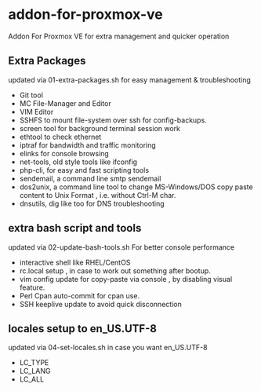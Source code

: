 # addon-for-proxmox-ve
Addon For Proxmox VE for extra management and quicker operation

## Extra Packages 
updated via 01-extra-packages.sh for easy management & troubleshooting
 - Git tool
 - MC File-Manager and Editor
 - VIM Editor
 - SSHFS to mount file-system over ssh for config-backups.
 - screen tool for background terminal session work
 - ethtool to check ethernet
 - iptraf for bandwidth and traffic monitoring
 - elinks for console browsing
 - net-tools, old style tools like ifconfig
 - php-cli, for easy and fast scripting tools
 - sendemail, a command line smtp sendemail
 - dos2unix, a command line tool to change MS-Windows/DOS copy paste content to Unix Format , i.e. without Ctrl-M char.
 - dnsutils, dig like too for DNS troubleshooting

## extra bash script and tools
updated via 02-update-bash-tools.sh For better console performance
- interactive shell like RHEL/CentOS
- rc.local setup , in case to work out something after bootup.
- vim config update for copy-paste via console , by disabling visual feature.
- Perl Cpan auto-commit for cpan use.
- SSH keeplive update to avoid quick disconnection

## locales setup to en_US.UTF-8
updated via 04-set-locales.sh in case you want en_US.UTF-8
- LC_TYPE
- LC_LANG
- LC_ALL



